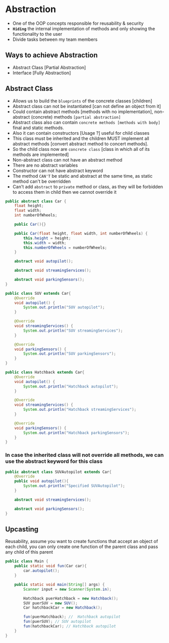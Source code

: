 # Abstraction
- One of the OOP concepts responsible for reusability & security
- **`Hiding`** the internal implementation of methods and only showing the functionality to the user
- Divide tasks between my team members

## Ways to achieve Abstraction
- Abstract Class [Partial Abstraction]
- Interface [Fully Abstraction]

## Abstract Class
- Allows us to build the `blueprints` of the concrete classes [children]
- Abstract class can not be instantiated [can not define an object from it]
- Could contain abstract methods [methods with no implementation], non-abstract (concrete) methods `[partial abstraction]`
- Abstract class also can contain `concrete methods [methods with body]` final and static methods.
- Also it can contain constructors [Usage ?] useful for child classes
- This class must be inherited and the children MUST implement all abstract methods [convert abstract method to concert methods].
- So the child class now are `concrete class` [class in which all of its methods are implemented]
- Non-abstract class can not have an abstract method
- There are no abstract variables
- Constructor can not have abstract keyword
- The method `CAN'T` be static and abstract at the same time, as static method can't be overridden
- Can't add `abstract` to `private` method or class, as they will be forbidden to access them in child then we cannot override it

```java
public abstract class Car {
    float height;
    float width;
    int numberOfWheels;

    public Car(){}

    public Car(float height, float width, int numberOfWheels) {
        this.height = height;
        this.width = width;
        this.numberOfWheels = numberOfWheels;
    }

    abstract void autopilot();

    abstract void streamingServices();

    abstract void parkingSensors();
}
```
```java
public class SUV extends Car{
    @Override
    void autopilot() {
        System.out.println("SUV autopilot");
    }

    @Override
    void streamingServices() {
        System.out.println("SUV streamingServices");
    }

    @Override
    void parkingSensors() {
        System.out.println("SUV parkingSensors");
    }
}
```
```java
public class Hatchback extends Car{
    @Override
    void autopilot() {
        System.out.println("Hatchback autopilot");
    }

    @Override
    void streamingServices() {
        System.out.println("Hatchback streamingServices");
    }

    @Override
    void parkingSensors() {
        System.out.println("Hatchback parkingSensors");
    }
}
```


### **In case the inherited class will not override all methods, we can use the abstract keyword for this class**
```java
public abstract class SUVAutopilot extends Car{
    @Override
    public void autopilot(){
        System.out.println("Specified SUVAutopilot");
    }

    abstract void streamingServices();

    abstract void parkingSensors();
}
```


## Upcasting
Reusability, assume you want to create functions that accept an object of each child, you can only create one function of the parent class and pass any child of this parent
```java
public class Main {
    public static void fun(Car car){
        car.autopilot();
    }

    public static void main(String[] args) {
        Scanner input = new Scanner(System.in);

        Hatchback puerHatchback = new Hatchback();
        SUV puerSUV = new SUV();
        Car hatchbackCar = new Hatchback();

        fun(puerHatchback); //  Hatchback autopilot
        fun(puerSUV); // SUV autopilot
        fun(hatchbackCar); // Hatchback autopilot
    }
}
```
